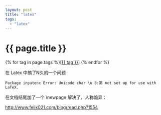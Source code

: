 ```yaml
---
layout: post
title: "latex"
tags:
  - "latex"
---
```


# {{ page.title }}

<div class="tags">
{% for tag in page.tags %}[<a class="tag" href="/tags.html#{{ tag }}">{{ tag }}</a>] {% endfor %}
</div>


在 Latex 中搞了N久的一个问题


    Package inputenc Error: Unicode char \u 8:第 not set up for use with LaTeX.


在文档结尾加了一个 \newpage 解决了，人称诡异：

<http://www.felix021.com/blog/read.php?1554>
